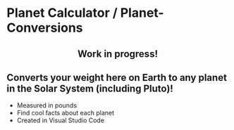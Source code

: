 # Planet Calculator  / Planet-Conversions

## <div align="center"> **Work in progress!**</div>
## Converts your weight here on Earth to any planet in the Solar System (including Pluto)!


* Measured in pounds
* Find cool facts about each planet 
* Created in Visual Studio Code 

